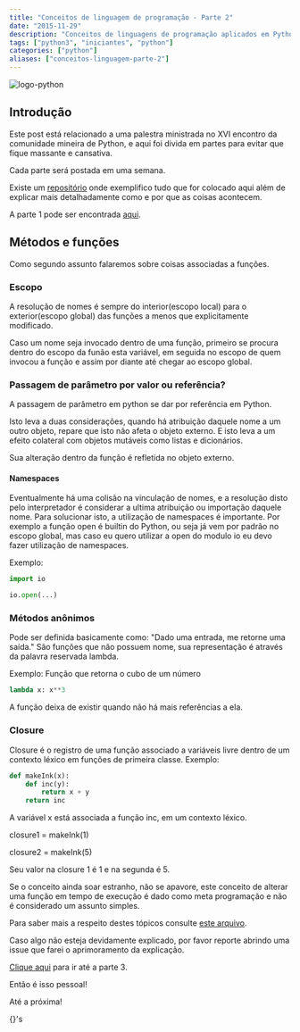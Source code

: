 ```yaml
---
title: "Conceitos de linguagem de programação - Parte 2"
date: "2015-11-29"
description: "Conceitos de linguagens de programação aplicados em Python"
tags: ["python3", "iniciantes", "python"]
categories: ["python"]
aliases: ["conceitos-linguagem-parte-2"]
---
```


![logo-python](/images/logopython2.png "Logo Python")

## Introdução

Este post está relacionado a uma palestra ministrada no XVI encontro da comunidade mineira de Python, e aqui foi divida em partes para evitar que fique massante e cansativa.

Cada parte será postada em uma semana.

Existe um [repositório](https://github.com/cassiobotaro/conceitos_linguagens) onde exemplifico tudo que for colocado aqui além de explicar mais detalhadamente como e por que as coisas acontecem.

A parte 1 pode ser encontrada [aqui](/post/conceitos-linguagem-parte-1).

## Métodos e funções
Como segundo assunto falaremos sobre coisas associadas a funções.

### Escopo
A resolução de nomes é sempre do interior(escopo local) para o exterior(escopo global) das funções a menos que explicitamente modificado.

Caso um nome seja invocado dentro de uma função, primeiro se procura dentro do escopo da funão esta variável, em seguida no escopo de quem invocou a função e assim por diante até chegar ao escopo global.

### Passagem de parâmetro por valor ou referência?
A passagem de parâmetro em python se dar por referência em Python.

Isto leva a duas considerações, quando há atribuição daquele nome a um outro
objeto, repare que isto não afeta o objeto externo.
E isto leva a um efeito colateral com objetos mutáveis como listas e dicionários.

Sua alteração dentro da função é refletida no objeto externo.


#### Namespaces
Eventualmente há uma colisão na vinculação de nomes, e a resolução disto
pelo interpretador é considerar a ultima atribuição ou importação daquele nome.
Para solucionar isto, a utilização de namespaces é importante.
Por exemplo a função open é builtin do Python, ou seja já vem por padrão no escopo global, mas caso eu quero utilizar a open do modulo io eu devo fazer utilização de namespaces.

Exemplo:
```python
import io

io.open(...)
```

### Métodos anônimos

Pode ser definida basicamente como: "Dado uma entrada, me retorne uma saída."
São funções que não possuem nome, sua representação é através da palavra reservada lambda.

Exemplo: Função que retorna o cubo de um número

```python
lambda x: x**3
```

A função deixa de existir quando não há mais referências a ela.

### Closure
Closure é o registro de uma função associado a variáveis livre dentro
de um contexto léxico em funções de primeira classe.
Exemplo:
```python
def makeInk(x):
    def inc(y):
        return x + y
    return inc
```

A variável x está associada a função inc, em um contexto léxico.

closure1 = makeInk(1)

closure2 = makeInk(5)

Seu valor na closure 1 é 1 e na segunda é 5.

Se o conceito ainda soar estranho, não se apavore, este conceito de alterar
uma função em tempo de execução é dado como meta programação e não é
considerado um assunto simples.


Para saber mais a respeito destes tópicos consulte [este arquivo](https://github.com/cassiobotaro/conceitos_linguagens/blob/master/metodos.py).

Caso algo não esteja devidamente explicado, por favor reporte abrindo uma issue que farei o aprimoramento da explicação.

[Clique aqui](/post/conceitos-linguagem-parte-3) para ir até a parte 3.

Então é isso pessoal!

Até a próxima!

{}'s
